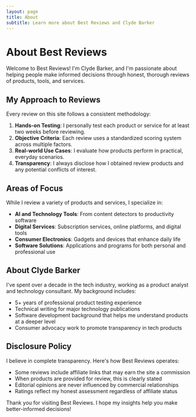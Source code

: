 ```yaml
---
layout: page
title: About
subtitle: Learn more about Best Reviews and Clyde Barker
---
```


# About Best Reviews

Welcome to Best Reviews! I'm Clyde Barker, and I'm passionate about helping people make informed decisions through honest, thorough reviews of products, tools, and services.

## My Approach to Reviews

Every review on this site follows a consistent methodology:

1. **Hands-on Testing**: I personally test each product or service for at least two weeks before reviewing.
2. **Objective Criteria**: Each review uses a standardized scoring system across multiple factors.
3. **Real-world Use Cases**: I evaluate how products perform in practical, everyday scenarios.
4. **Transparency**: I always disclose how I obtained review products and any potential conflicts of interest.

## Areas of Focus

While I review a variety of products and services, I specialize in:

- **AI and Technology Tools**: From content detectors to productivity software
- **Digital Services**: Subscription services, online platforms, and digital tools
- **Consumer Electronics**: Gadgets and devices that enhance daily life
- **Software Solutions**: Applications and programs for both personal and professional use

## About Clyde Barker

I've spent over a decade in the tech industry, working as a product analyst and technology consultant. My background includes:

- 5+ years of professional product testing experience
- Technical writing for major technology publications
- Software development background that helps me understand products at a deeper level
- Consumer advocacy work to promote transparency in tech products

## Disclosure Policy

I believe in complete transparency. Here's how Best Reviews operates:

- Some reviews include affiliate links that may earn the site a commission
- When products are provided for review, this is clearly stated
- Editorial opinions are never influenced by commercial relationships
- Ratings reflect my honest assessment regardless of affiliate status

Thank you for visiting Best Reviews. I hope my insights help you make better-informed decisions! 